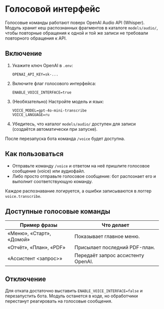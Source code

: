 # Голосовой интерфейс

Голосовые команды работают поверх OpenAI Audio API (Whisper). Модуль хранит кеш распознанных фрагментов в каталоге `models/audio/`, чтобы повторные обращения к одной и той же записи не требовали повторного обращения к API.

## Включение

1. Укажите ключ OpenAI в `.env`:
   ```env
   OPENAI_API_KEY=sk-...
   ```
2. Включите флаг голосового интерфейса:
   ```env
   ENABLE_VOICE_INTERFACE=true
   ```
3. (Необязательно) Настройте модель и язык:
   ```env
   VOICE_MODEL=gpt-4o-mini-transcribe
   VOICE_LANGUAGE=ru
   ```
4. Убедитесь, что каталог `models/audio/` доступен для записи (создаётся автоматически при запуске).

После перезапуска бота команда `/voice` будет доступна.

## Как пользоваться

- Отправьте команду `/voice` и ответом на неё пришлите голосовое сообщение (voice) или аудиофайл.
- Либо просто отправьте голосовое сообщение: бот распознает его и выполнит соответствующую команду.

Каждое распознавание логируется, а ошибки записываются в логгер `voice.transcribe`.

## Доступные голосовые команды

| Пример фразы | Что делает |
|--------------|------------|
| «Меню», «Старт», «Домой» | Показывает главное меню. |
| «Отчёт», «План», «PDF» | Присылает последний PDF-план. |
| «Ассистент <запрос>» | Передаёт запрос ассистенту OpenAI. |

## Отключение

Для отката достаточно выставить `ENABLE_VOICE_INTERFACE=false` и перезапустить бота. Модуль останется в коде, но обработчики перестанут реагировать на голосовые сообщения.
